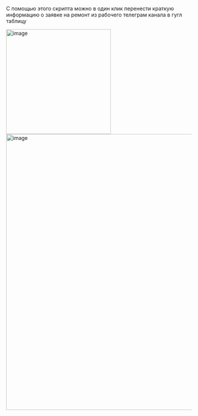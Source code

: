 С помощью этого скрипта можно в один клик перенести краткую информацию о заявке на ремонт из рабочего телеграм канала в гугл таблицу 

<img width="284" alt="image" src="https://github.com/vitalik1609/Tg-to-GoggleSheets/assets/79845749/93a3ce38-27fa-4edd-a290-7dfc57bd34b7">
<img width="748" alt="image" src="https://github.com/vitalik1609/Tg-to-GoggleSheets/assets/79845749/a07bbbc6-3c29-4531-b78d-10b4c5fafc0d">

